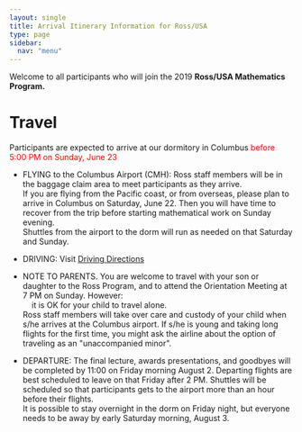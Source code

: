 ```yaml
---
layout: single
title: Arrival Itinerary Information for Ross/USA
type: page
sidebar:
  nav: "menu"
---
```



Welcome to all participants who will join the 
2019 <b> Ross/USA Mathematics Program. </b>

# Travel

Participants are expected to arrive at our dormitory in Columbus
<font color="#ff0000">before 5:00 PM on Sunday, June 23</font>

- FLYING to the Columbus Airport (CMH):  Ross staff members will 
be in the baggage claim area to meet participants as they arrive.  <br>
If you are flying from the Pacific coast, or from overseas, please plan
to arrive in Columbus on Saturday, June 22.  Then you will have time to
recover from the trip before starting mathematical work on Sunday evening. <br>
Shuttles from the airport to the dorm will run as needed on that Saturday and Sunday. 

- DRIVING: Visit [Driving Directions](materials/driving-directions.pdf)

- NOTE TO PARENTS.  You are welcome to travel with your son or daughter 
to the Ross Program, and to attend the Orientation Meeting at 7 PM on Sunday.
However:  <br>
&nbsp; &nbsp; it is OK for your child to travel alone.  <br>
Ross staff members will take over care and custody of your child 
when s/he arrives at the Columbus airport.
If s/he is young and taking long flights for the first time, you might
ask the airline about the option of traveling as an "unaccompanied minor".

- DEPARTURE: The final lecture, awards presentations, and goodbyes will be
completed by 11:00 on Friday morning August 2.  Departing flights are 
best scheduled to leave on that Friday after 2 PM.  Shuttles 
will be scheduled so that participants gets to the airport more
than an hour before their flights.  <br>
It is possible to stay overnight in the dorm on Friday night,
but everyone needs to be away by early Saturday morning, August 3. 



